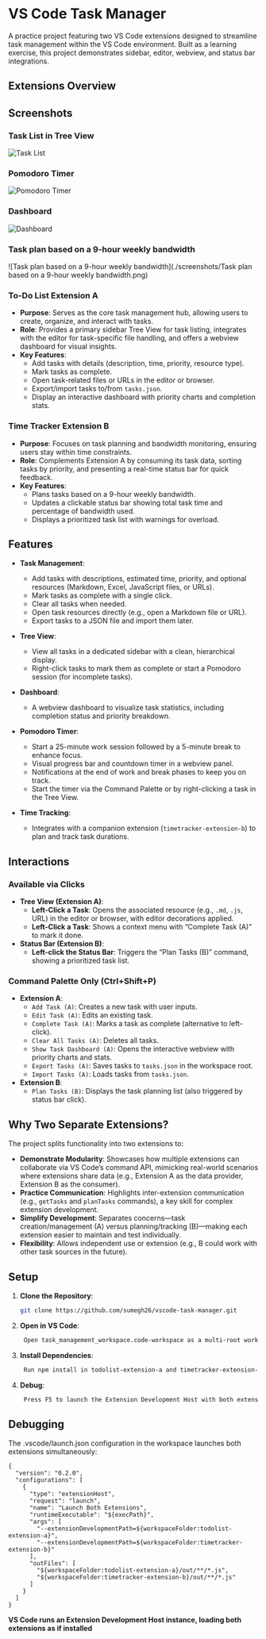 # VS Code Task Manager

A practice project featuring two VS Code extensions designed to streamline task management within the VS Code environment. Built as a learning exercise, this project demonstrates sidebar, editor, webview, and status bar integrations.

## Extensions Overview

## Screenshots

### Task List in Tree View
![Task List](./screenshots/task-list.png)

### Pomodoro Timer
![Pomodoro Timer](./screenshots/pomodoro-timer.png)

### Dashboard
![Dashboard](./screenshots/dashboard.png)

### Task plan based on a 9-hour weekly bandwidth
![Task plan based on a 9-hour weekly bandwidth](./screenshots/Task plan based on a 9-hour weekly bandwidth.png)

### To-Do List Extension A
- **Purpose**: Serves as the core task management hub, allowing users to create, organize, and interact with tasks.
- **Role**: Provides a primary sidebar Tree View for task listing, integrates with the editor for task-specific file handling, and offers a webview dashboard for visual insights.
- **Key Features**:
  - Add tasks with details (description, time, priority, resource type).
  - Mark tasks as complete.
  - Open task-related files or URLs in the editor or browser.
  - Export/import tasks to/from `tasks.json`.
  - Display an interactive dashboard with priority charts and completion stats.

### Time Tracker Extension B
- **Purpose**: Focuses on task planning and bandwidth monitoring, ensuring users stay within time constraints.
- **Role**: Complements Extension A by consuming its task data, sorting tasks by priority, and presenting a real-time status bar for quick feedback.
- **Key Features**:
  - Plans tasks based on a 9-hour weekly bandwidth.
  - Updates a clickable status bar showing total task time and percentage of bandwidth used.
  - Displays a prioritized task list with warnings for overload.
    
## Features

- **Task Management**:
  - Add tasks with descriptions, estimated time, priority, and optional resources (Markdown, Excel, JavaScript files, or URLs).
  - Mark tasks as complete with a single click.
  - Clear all tasks when needed.
  - Open task resources directly (e.g., open a Markdown file or URL).
  - Export tasks to a JSON file and import them later.

- **Tree View**:
  - View all tasks in a dedicated sidebar with a clean, hierarchical display.
  - Right-click tasks to mark them as complete or start a Pomodoro session (for incomplete tasks).

- **Dashboard**:
  - A webview dashboard to visualize task statistics, including completion status and priority breakdown.

- **Pomodoro Timer**:
  - Start a 25-minute work session followed by a 5-minute break to enhance focus.
  - Visual progress bar and countdown timer in a webview panel.
  - Notifications at the end of work and break phases to keep you on track.
  - Start the timer via the Command Palette or by right-clicking a task in the Tree View.

- **Time Tracking**:
  - Integrates with a companion extension (`timetracker-extension-b`) to plan and track task durations.

## Interactions

### Available via Clicks
- **Tree View (Extension A)**:
  - **Left-Click a Task**: Opens the associated resource (e.g., `.md`, `.js`, URL) in the editor or browser, with editor decorations applied.
  - **Left-Click a Task**: Shows a context menu with “Complete Task (A)” to mark it done.
- **Status Bar (Extension B)**:
  - **Left-click the Status Bar**: Triggers the “Plan Tasks (B)” command, showing a prioritized task list.

### Command Palette Only (Ctrl+Shift+P)
- **Extension A**:
  - `Add Task (A)`: Creates a new task with user inputs.
  - `Edit Task (A)`: Edits an existing task.
  - `Complete Task (A)`: Marks a task as complete (alternative to left-click).
  - `Clear All Tasks (A)`: Deletes all tasks.
  - `Show Task Dashboard (A)`: Opens the interactive webview with priority charts and stats.
  - `Export Tasks (A)`: Saves tasks to `tasks.json` in the workspace root.
  - `Import Tasks (A)`: Loads tasks from `tasks.json`.
- **Extension B**:
  - `Plan Tasks (B)`: Displays the task planning list (also triggered by status bar click).

## Why Two Separate Extensions?

The project splits functionality into two extensions to:
- **Demonstrate Modularity**: Showcases how multiple extensions can collaborate via VS Code’s command API, mimicking real-world scenarios where extensions share data (e.g., Extension A as the data provider, Extension B as the consumer).
- **Practice Communication**: Highlights inter-extension communication (e.g., `getTasks` and `planTasks` commands), a key skill for complex extension development.
- **Simplify Development**: Separates concerns—task creation/management (A) versus planning/tracking (B)—making each extension easier to maintain and test individually.
- **Flexibility**: Allows independent use or extension (e.g., B could work with other task sources in the future).

## Setup

1. **Clone the Repository**:
   ```bash
   git clone https://github.com/sumegh26/vscode-task-manager.git
2. **Open in VS Code**:
   ```bash
    Open task_management_workspace.code-workspace as a multi-root workspace.
3. **Install Dependencies**:
   ```bash
    Run npm install in todolist-extension-a and timetracker-extension-b folders.
4. **Debug**:
   ```bash
    Press F5 to launch the Extension Development Host with both extensions loaded.

## Debugging

The .vscode/launch.json configuration in the workspace launches both extensions simultaneously:
    
    {
      "version": "0.2.0",
      "configurations": [
        {
          "type": "extensionHost",
          "request": "launch",
          "name": "Launch Both Extensions",
          "runtimeExecutable": "${execPath}",
          "args": [
            "--extensionDevelopmentPath=${workspaceFolder:todolist-extension-a}",
            "--extensionDevelopmentPath=${workspaceFolder:timetracker-extension-b}"
          ],
          "outFiles": [
            "${workspaceFolder:todolist-extension-a}/out/**/*.js",
            "${workspaceFolder:timetracker-extension-b}/out/**/*.js"
          ]
        }
      ]
    }

 **VS Code runs an Extension Development Host instance, loading both extensions as if installed**
